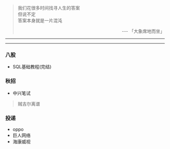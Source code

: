 > 我们花很多时间找寻人生的答案<br>但说不定<br>答案本身就是一片混沌<br>
>
> <p style="text-align:right">  ---  「大象席地而坐」</p>
-----------

----------
### 八股
- SQL基础教程(完结)

### 秋招
- 中兴笔试
> 贼吉尔离谱

### 投递
- oppo 
- 巨人网络
- 海康威视
